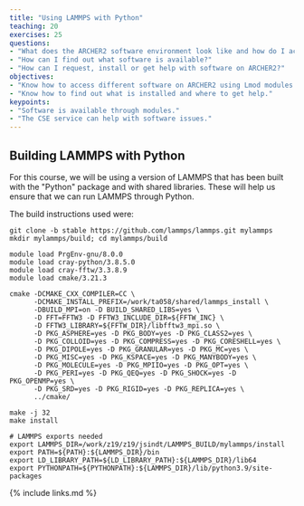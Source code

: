 ```yaml
---
title: "Using LAMMPS with Python"
teaching: 20
exercises: 25
questions:
- "What does the ARCHER2 software environment look like and how do I access software?"
- "How can I find out what software is available?"
- "How can I request, install or get help with software on ARCHER2?"
objectives:
- "Know how to access different software on ARCHER2 using Lmod modules."
- "Know how to find out what is installed and where to get help."
keypoints:
- "Software is available through modules."
- "The CSE service can help with software issues."
---
```


## Building LAMMPS with Python

For this course, we will be using a version of LAMMPS that has been built with 
the "Python" package and with shared libraries. These will help us ensure that 
we can run LAMMPS through Python.

The build instructions used were:

```
git clone -b stable https://github.com/lammps/lammps.git mylammps
mkdir mylammps/build; cd mylammps/build

module load PrgEnv-gnu/8.0.0
module load cray-python/3.8.5.0
module load cray-fftw/3.3.8.9
module load cmake/3.21.3

cmake -DCMAKE_CXX_COMPILER=CC \
      -DCMAKE_INSTALL_PREFIX=/work/ta058/shared/lammps_install \
      -DBUILD_MPI=on -D BUILD_SHARED_LIBS=yes \
      -D FFT=FFTW3 -D FFTW3_INCLUDE_DIR=${FFTW_INC} \
      -D FFTW3_LIBRARY=${FFTW_DIR}/libfftw3_mpi.so \
      -D PKG_ASPHERE=yes -D PKG_BODY=yes -D PKG_CLASS2=yes \
      -D PKG_COLLOID=yes -D PKG_COMPRESS=yes -D PKG_CORESHELL=yes \
      -D PKG_DIPOLE=yes -D PKG_GRANULAR=yes -D PKG_MC=yes \
      -D PKG_MISC=yes -D PKG_KSPACE=yes -D PKG_MANYBODY=yes \
      -D PKG_MOLECULE=yes -D PKG_MPIIO=yes -D PKG_OPT=yes \
      -D PKG_PERI=yes -D PKG_QEQ=yes -D PKG_SHOCK=yes -D PKG_OPENMP=yes \
      -D PKG_SRD=yes -D PKG_RIGID=yes -D PKG_REPLICA=yes \
      ../cmake/

make -j 32
make install

```


```
# LAMMPS exports needed
export LAMMPS_DIR=/work/z19/z19/jsindt/LAMMPS_BUILD/mylammps/install
export PATH=${PATH}:${LAMMPS_DIR}/bin
export LD_LIBRARY_PATH=${LD_LIBRARY_PATH}:${LAMMPS_DIR}/lib64
export PYTHONPATH=${PYTHONPATH}:${LAMMPS_DIR}/lib/python3.9/site-packages
```
{% include links.md %}
